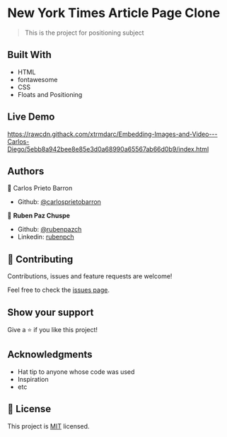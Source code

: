 # New York Times Article Page Clone

> This is the project for positioning subject

## Built With

- HTML
- fontawesome
- CSS
- Floats and Positioning

## Live Demo

https://rawcdn.githack.com/xtrmdarc/Embedding-Images-and-Video---Carlos-Diego/5ebb8a942bee8e85e3d0a68990a65567ab66d0b9/index.html


## Authors

👤 Carlos Prieto Barron

- Github: [@carlosprietobarron](https://github.com/carlosprietobarron)

👤 **Ruben Paz Chuspe**

- Github: [@rubenpazch](https://github.com/rubenpazch)
- Linkedin: [rubenpch](https://www.linkedin.com/in/rubenpch/)

## 🤝 Contributing

Contributions, issues and feature requests are welcome!

Feel free to check the [issues page](issues/).

## Show your support

Give a ⭐️ if you like this project!

## Acknowledgments

- Hat tip to anyone whose code was used
- Inspiration
- etc

## 📝 License

This project is [MIT](lic.url) licensed.
